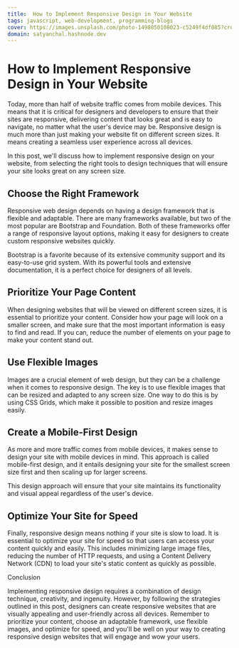 ```yaml
---
title:  How to Implement Responsive Design in Your Website
tags: javascript, web-development, programming-blogs
cover: https://images.unsplash.com/photo-1498050108023-c5249f4df085?crop=entropy&cs=tinysrgb&fit=max&fm=jpg&ixid=MnwzNDExMjB8MHwxfHNlYXJjaHwzfHxkZXZ8ZW58MHx8fHwxNjc4ODMwMzE1&ixlib=rb-4.0.3&q=80&w=1080
domain: satyanchal.hashnode.dev
--- 
```

# How to Implement Responsive Design in Your Website

Today, more than half of website traffic comes from mobile devices. This means that it is critical for designers and developers to ensure that their sites are responsive, delivering content that looks great and is easy to navigate, no matter what the user's device may be. Responsive design is much more than just making your website fit on different screen sizes. It means creating a seamless user experience across all devices.

In this post, we'll discuss how to implement responsive design on your website, from selecting the right tools to design techniques that will ensure your site looks great on any screen size.

## Choose the Right Framework

Responsive web design depends on having a design framework that is flexible and adaptable. There are many frameworks available, but two of the most popular are Bootstrap and Foundation. Both of these frameworks offer a range of responsive layout options, making it easy for designers to create custom responsive websites quickly.

Bootstrap is a favorite because of its extensive community support and its easy-to-use grid system. With its powerful tools and extensive documentation, it is a perfect choice for designers of all levels.

## Prioritize Your Page Content

When designing websites that will be viewed on different screen sizes, it is essential to prioritize your content. Consider how your page will look on a smaller screen, and make sure that the most important information is easy to find and read. If you can, reduce the number of elements on your page to make your content stand out.

## Use Flexible Images

Images are a crucial element of web design, but they can be a challenge when it comes to responsive design. The key is to use flexible images that can be resized and adapted to any screen size. One way to do this is by using CSS Grids, which make it possible to position and resize images easily.

## Create a Mobile-First Design

As more and more traffic comes from mobile devices, it makes sense to design your site with mobile devices in mind. This approach is called mobile-first design, and it entails designing your site for the smallest screen size first and then scaling up for larger screens.

This design approach will ensure that your site maintains its functionality and visual appeal regardless of the user's device.

## Optimize Your Site for Speed

Finally, responsive design means nothing if your site is slow to load. It is essential to optimize your site for speed so that users can access your content quickly and easily. This includes minimizing large image files, reducing the number of HTTP requests, and using a Content Delivery Network (CDN) to load your site's static content as quickly as possible.

Conclusion

Implementing responsive design requires a combination of design technique, creativity, and ingenuity. However, by following the strategies outlined in this post, designers can create responsive websites that are visually appealing and user-friendly across all devices. Remember to prioritize your content, choose an adaptable framework, use flexible images, and optimize for speed, and you'll be well on your way to creating responsive design websites that will engage and wow your users.
